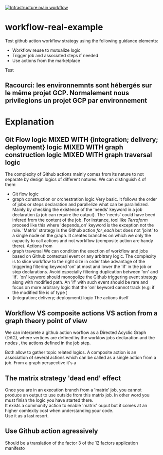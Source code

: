 [![Infrastructure main workflow](https://github.com/ihommani/workflow-real-example/actions/workflows/main_flow_infrastructure.yaml/badge.svg?branch=integration)](https://github.com/ihommani/workflow-real-example/actions/workflows/main_flow_infrastructure.yaml)

# workflow-real-example
Test github action workflow strategy using the following guidance elements:  
* Workflow reuse to mutualize logic
* Trigger job and associated steps if needed
* Use actions from the marketplace

Test

## Racourci: les environnemnts sont hébergés sur le même projet GCP. Normalement nous privilegions un projet GCP par environnement 


# Explanation


## Git Flow logic MIXED WITH {integration; delivery; deployment} logic MIXED WITH graph construction logic MIXED WITH graph traversal logic
The complexity of Github actions mainly comes from its nature to not separate by design logics of different natures. 
We can distinguish 4 of them: 
* Git flow logic
* graph construction or orchestration logic
Very basic. It follows the order of jobs or steps declaration and parallelize what can be parallelized. 
Mainly by checking the existence of the 'needs' keyword in a job declaration (a job can require the output).
The 'needs' could have beed infered from the content of the job. For instance, tool like *Terraform* proceed like this where 'depends_on' keyword is the exception not the rule. 
'Matrix' strategy is the Github action *for_each* but does not 'joint' to a single node on the graph. It creates branches on which we only the capacity to call actions and not workflow (composite action are handy there). Actions from 
* graph traversal
We can condition the exection of workflow and jobs based on Github contextual event or any arbitrary logic. 
The complexity is to slice workflow to the right size in order take advantage of the triggering filtering keyword 'on' at most and lower the 'if' in the job or step declarations. Avoid especially filtering duplication between 'on' and 'if'. 
'on' keyword should monopolize the Github triggering event strategy along with modified path. An 'if' with such event should be rare and focus on more arbitrary logic that the 'on' keyword cannot track (e.g: if the modified file is of type  )
* {integration; delivery; deployment} logic 
The actions itself

## Workflow VS composite actions VS action from a graph theory point of view

We can interprete a github action worflow as a Directed Acyclic Graph (DAG), where vertices are defined by the worklow jobs declaration and the nodes , the actions defined in the job step. 

Both allow to gather topic related logics. 
A composite action is an association of several actions which can be called as a single action from a job. 
From a graph perspective it's a  

## The matrix strategy 'dead end' effect

Once you are in an execution branch from a 'matrix' job, you cannot produce an output to use outside from this matrix job. 
In other word you must finish the logic you have started there.  
It exists a community action to enable 'matrix' ouput but it comes at an higher comlexity cost when understanding your code.   
Use it as a last resort.  


## Use Github action agressively
Should be a translation of the factor 3 of the 12 factors application manifesto